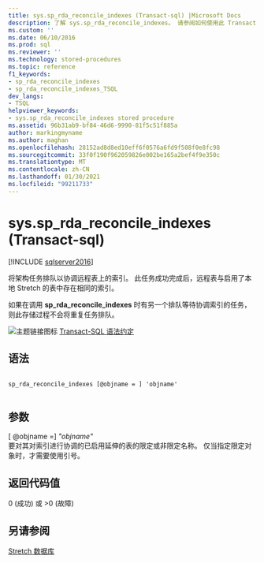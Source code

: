 ```yaml
---
title: sys.sp_rda_reconcile_indexes (Transact-sql) |Microsoft Docs
description: 了解 sys.sp_rda_reconcile_indexes。 请参阅如何使用此 Transact-sql 存储过程将架构任务排队以便协调远程表上的索引。
ms.custom: ''
ms.date: 06/10/2016
ms.prod: sql
ms.reviewer: ''
ms.technology: stored-procedures
ms.topic: reference
f1_keywords:
- sp_rda_reconcile_indexes
- sp_rda_reconcile_indexes_TSQL
dev_langs:
- TSQL
helpviewer_keywords:
- sys.sp_rda_reconcile_indexes stored procedure
ms.assetid: 96b31ab9-bf84-46d6-9990-81f5c51f885a
author: markingmyname
ms.author: maghan
ms.openlocfilehash: 28152ad8d8ed10eff6f0576a6fd9f508f0e8fc98
ms.sourcegitcommit: 33f0f190f962059826e002be165a2bef4f9e350c
ms.translationtype: MT
ms.contentlocale: zh-CN
ms.lasthandoff: 01/30/2021
ms.locfileid: "99211733"
---
```

# <a name="syssp_rda_reconcile_indexes-transact-sql"></a>sys.sp_rda_reconcile_indexes (Transact-sql) 
[!INCLUDE [sqlserver2016](../../includes/applies-to-version/sqlserver2016.md)]

  将架构任务排队以协调远程表上的索引。 此任务成功完成后，远程表与启用了本地 Stretch 的表中存在相同的索引。  
  
 如果在调用 **sp_rda_reconcile_indexes** 时有另一个排队等待协调索引的任务，则此存储过程不会将重复任务排队。  
  
 ![主题链接图标](../../database-engine/configure-windows/media/topic-link.gif "“主题链接”图标") [Transact-SQL 语法约定](../../t-sql/language-elements/transact-sql-syntax-conventions-transact-sql.md)  
  
## <a name="syntax"></a>语法  
  
```  
  
sp_rda_reconcile_indexes [@objname = ] 'objname'  
  
```  
  
## <a name="arguments"></a>参数  
 [ @objname =] *"objname"*  
 要对其对索引进行协调的已启用延伸的表的限定或非限定名称。 仅当指定限定对象时，才需要使用引号。  
  
## <a name="return-code-values"></a>返回代码值  
 0 (成功) 或 >0 (故障)   
  
## <a name="see-also"></a>另请参阅  
 [Stretch 数据库](../../sql-server/stretch-database/stretch-database.md)  
  
  
